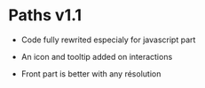 # Paths v1.1

* Code fully rewrited especialy for javascript part
* An icon and tooltip added on interactions

* Front part is better with any résolution
